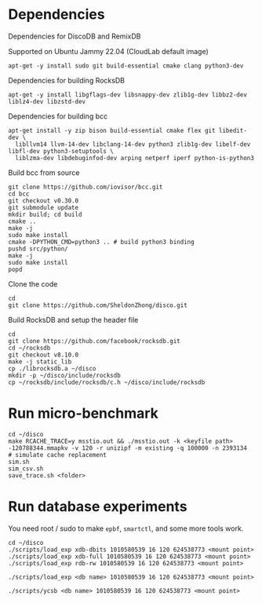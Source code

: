 # Dependencies

Dependencies for DiscoDB and RemixDB

Supported on Ubuntu Jammy 22.04 (CloudLab default image)

```
apt-get -y install sudo git build-essential cmake clang python3-dev
```

Dependencies for building RocksDB

```
apt-get -y install libgflags-dev libsnappy-dev zlib1g-dev libbz2-dev liblz4-dev libzstd-dev
```

Dependencies for building bcc

```
apt-get install -y zip bison build-essential cmake flex git libedit-dev \
  libllvm14 llvm-14-dev libclang-14-dev python3 zlib1g-dev libelf-dev libfl-dev python3-setuptools \
  liblzma-dev libdebuginfod-dev arping netperf iperf python-is-python3
```

Build bcc from source

```
git clone https://github.com/iovisor/bcc.git
cd bcc
git checkout v0.30.0
git submodule update
mkdir build; cd build
cmake ..
make -j
sudo make install
cmake -DPYTHON_CMD=python3 .. # build python3 binding
pushd src/python/
make -j
sudo make install
popd
```

Clone the code

```
cd
git clone https://github.com/SheldonZhong/disco.git
```

Build RocksDB and setup the header file

```
cd
git clone https://github.com/facebook/rocksdb.git
cd ~/rocksdb
git checkout v8.10.0
make -j static_lib
cp ./librocksdb.a ~/disco
mkdir -p ~/disco/include/rocksdb
cp ~/rocksdb/include/rocksdb/c.h ~/disco/include/rocksdb
```

# Run micro-benchmark
```
cd ~/disco
make RCACHE_TRACE=y msstio.out && ./msstio.out -k <keyfile path> -120788344.mmapkv -v 120 -r unizipf -m existing -q 100000 -n 2393134
# simulate cache replacement
sim.sh
sim_csv.sh
save_trace.sh <folder>
```

# Run database experiments

You need root / sudo to make `epbf`, `smartctl`, and some more tools work.

```
cd ~/disco
./scripts/load_exp xdb-dbits 1010580539 16 120 624538773 <mount point>
./scripts/load_exp xdb-full 1010580539 16 120 624538773 <mount point>
./scripts/load_exp rdb-rw 1010580539 16 120 624538773 <mount point>

./scripts/load_exp <db name> 1010580539 16 120 624538773 <mount point>

./scripts/ycsb <db name> 1010580539 16 120 624538773 <mount point>
```

